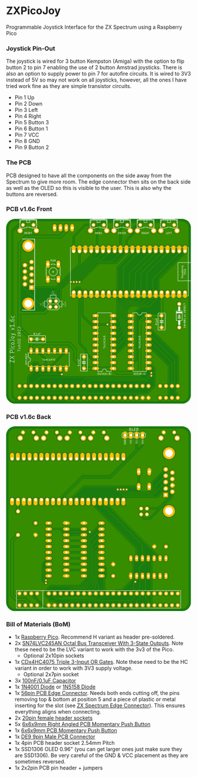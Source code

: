 # ZXPicoJoy
Programmable Joystick Interface for the ZX Spectrum using a Raspberry Pico

### Joystick Pin-Out

The joystick is wired for 3 button Kempston (Amiga) with the option to flip button 2 to pin 7 enabling the use of 2 button Amstrad joysticks. There is also an option to supply power to pin 7 for autofire circuits. It is wired to 3V3 instead of 5V so may not work on all joysticks, however, all the ones I have tried work fine as they are simple transistor circuits.

- Pin 1    Up
- Pin 2    Down
- Pin 3    Left
- Pin 4    Right
- Pin 5    Button 3
- Pin 6    Button 1
- Pin 7    VCC
- Pin 8    GND
- Pin 9    Button 2

### The PCB
PCB designed to have all the components on the side away from the Spectrum to give more room. The edge connector then sits on the back side as well as the OLED so this is visible to the user. This is also why the buttons are reversed. 
### PCB v1.6c Front
![image](.//images/zxpiocojoy_v1.6c.png "PCB Front")
### PCB v1.6c Back
![image](.//images/zxpiocojoy_v1.6c_back.png "PCB Back")

### Bill of Materials (BoM)
- 1x [Raspberry Pico](https://shop.pimoroni.com/products/raspberry-pi-pico?variant=40059364311123). Recommend H variant as header pre-soldered.
- 2x [SN74LVC245AN Octal Bus Transceiver With 3-State Outputs](https://www.mouser.co.uk/ProductDetail/595-SN74LVC245AN). Note these need to be the LVC variant to work with the 3v3 of the Pico.
  - Optional 2x10pin sockets
- 1x [CDx4HC4075 Triple 3-Input OR Gates](https://www.mouser.co.uk/ProductDetail/595-CD74HC4075EE4). Note these need to be the HC variant in order to work with 3V3 supply voltage.
  - Optional 2x7pin socket
- 3x [100nF/0.1uF Capacitor](https://www.mouser.co.uk/ProductDetail/Vishay-BC-Components/K104K15X7RF5TH5?qs=CuWZN%2F5Vbiofhf%252BuZNGw%2Fg%3D%3D) 
- 1x [1N4001 Diode](https://www.mouser.co.uk/ProductDetail/Rectron/1N4001-B?qs=%252BtLcN0raKGUACwkD5chVvg%3D%3D) or [1N5158 Diode](https://www.mouser.co.uk/ProductDetail/STMicroelectronics/1N5817?qs=JV7lzlMm3yKNnxZdh%252BSMnw%3D%3D)
- 1x [56pin PCB Edge Connector](https://www.ebay.co.uk/sch/i.html?_from=R40&_trksid=p2047675.m570.l1313&_nkw=zx+spectrum+edge+connector&_sacat=0). Needs both ends cutting off, the pins removing top & bottom at position 5 and a piece of plastic or metal inserting for the slot (see [ZX Spectrum Edge Connector](https://i0.wp.com/projectspeccy.com/documents/ZXSpectrum_Edge_Connector_Diagram_48K.jpg)). This ensures everything aligns when connecting.
- 2x [20pin female header sockets](https://www.ebay.co.uk/sch/i.html?_from=R40&_trksid=p2380057.m570.l1313&_nkw=20pin+female+header+socket&_sacat=0)
- 5x [6x6x9mm Right Angled PCB Momentary Push Button](https://www.ebay.co.uk/sch/i.html?_from=R40&_trksid=p2380057.m570.l1313&_nkw=6x6x9mm+Right+Angled+PCB+Momentary+Push+Button&_sacat=0)
- 1x [6x6x9mm PCB Momentary Push Button](https://www.ebay.co.uk/sch/i.html?_from=R40&_trksid=p2334524.m570.l1313&_nkw=6x6x9mm+PCB+Momentary+Push+Button&_sacat=0&LH_TitleDesc=0&_osacat=0&_odkw=6+x+6+x9mm+right+angled+pcb+momentary+push+button)
- 1x [DE9 9pin Male PCB Connector](https://www.ebay.co.uk/sch/i.html?_from=R40&_trksid=p2334524.m570.l1313&_nkw=db9+9pin+pcb+male+connector&_sacat=0&LH_TitleDesc=0&_osacat=0&_odkw=db9+9pin+pcb+male+connector)
- 1x 4pin PCB header socket 2.54mm Pitch
- 1x SSD1306 OLED 0.96" (you can get larger ones just make sure they are SSD1306). Be very careful of the GND & VCC placement as they are sometimes reversed.
- 1x 2x2pin PCB pin header + jumpers
